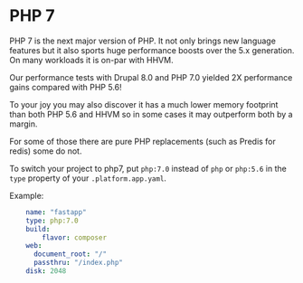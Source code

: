 # PHP 7

PHP 7 is the next major version of PHP. It not only brings new language features
but it also sports huge performance boosts over the 5.x generation. On many
workloads it is on-par with HHVM. 

Our performance tests with Drupal 8.0 and PHP 7.0 yielded 2X performance gains
compared with PHP 5.6!

To your joy you may also discover it has a much lower memory footprint than
both PHP 5.6 and HHVM so in some cases it may outperform both by a margin.

For some of those there are pure PHP replacements (such as Predis for redis) 
some do not.

To switch your project to php7, put `php:7.0` instead of `php` or `php:5.6` in 
the `type` property of your `.platform.app.yaml`.

Example:

```yaml
    name: "fastapp"
    type: php:7.0
    build:
        flavor: composer
    web:
      document_root: "/"
      passthru: "/index.php"
    disk: 2048
```
